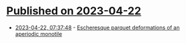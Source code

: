 # [Published on 2023-04-22](index.md)

* [2023-04-22, 07:37:48](https://lobste.rs/s/qzwn0g/escheresque_parquet_deformations) - [Escheresque parquet deformations of an aperiodic monotile](https://quuxplusone.github.io/blog/2023/03/30/hat-parquet/)
